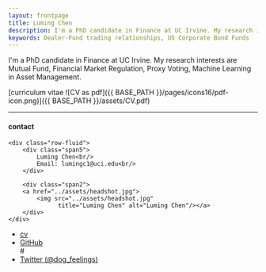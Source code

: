 ```yaml
---
layout: frontpage
title: Luming Chen
description: I'm a PhD candidate in Finance at UC Irvine. My research interests are Mutual Fund, Financial Market Regulation, Proxy Voting, Machine Learning in Asset Management. 
keywords: Dealer-Fund trading relationships, US Corporate Bond Funds
---
```


I'm a PhD candidate in Finance at UC Irvine. My research interests are Mutual Fund, Financial Market Regulation, Proxy Voting, Machine Learning in Asset Management. 

[curriculum vitae ![CV as pdf]({{ BASE_PATH }}/pages/icons16/pdf-icon.png)]({{ BASE_PATH }}/assets/CV.pdf)<br/>


---


<div class="container">
<h4><a name="contact"></a>contact</h4>

    <div class="row-fluid">
        <div class="span5">
            Luming Chen<br/>
            Email: lumingc1@uci.edu<br/>
        </div>

        <div class="span2">
        <a href="../assets/headshot.jpg">
            <img src="../assets/headshot.jpg"
                  title="Luming Chen" alt="Luming Chen"/></a>
        </div>
    </div>
</div>

<div class="navbar">
  <div class="navbar-inner">
      <ul class="nav">
          <li><a href="{{ BASE_PATH }}/assets/CV.pdf">cv</a></li>
          <li><a href="https://github.com/luming-chen">GitHub</a></li>
          #<li><a href="https://twitter.com/dog_feelings">Twitter (@dog_feelings)</a></li>
      </ul>
  </div>
</div>
